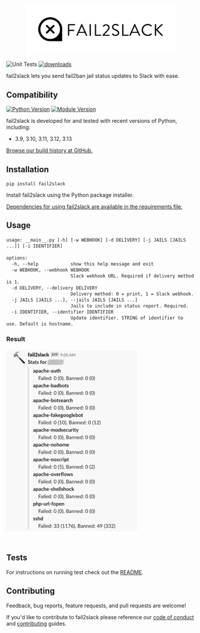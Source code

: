 <p align="center"><img src="https://raw.githubusercontent.com/asdfdotdev/fail2slack/development/.github/images/logo.png" width="400"></p>

![Unit Tests](https://github.com/asdfdotdev/fail2slack/workflows/Unit%20Tests/badge.svg) [![downloads](https://img.shields.io/pypi/dm/fail2slack)](https://pypi.org/project/fail2slack)

fail2slack lets you send fail2ban jail status updates to Slack with ease.

## Compatibility

[![Python Version](https://img.shields.io/pypi/pyversions/fail2slack)](https://pypi.org/project/fail2slack) [![Module Version](https://img.shields.io/pypi/v/fail2slack)](https://pypi.org/project/fail2slack)

fail2slack is developed for and tested with recent versions of Python, including:

- 3.9, 3.10, 3.11, 3.12, 3.13

[Browse our build history at GitHub.](https://github.com/asdfdotdev/fail2slack/actions)

## Installation

```
pip install fail2slack
```

Install fail2slack using the Python package installer.

[Dependencies for using fail2slack are available in the requirements file.](https://github.com/asdfdotdev/fail2slack/blob/main/requirements.txt)

## Usage

```
usage: __main__.py [-h] [-w WEBHOOK] [-d DELIVERY] [-j JAILS [JAILS ...]] [-i IDENTIFIER]

options:
  -h, --help            show this help message and exit
  -w WEBHOOK, --webhook WEBHOOK
                        Slack webhook URL. Required if delivery method is 1.
  -d DELIVERY, --delivery DELIVERY
                        Delivery method: 0 = print, 1 = Slack webhook.
  -j JAILS [JAILS ...], --jails JAILS [JAILS ...]
                        Jails to include in status report. Required.
  -i IDENTIFIER, --identifier IDENTIFIER
                        Update identifier. STRING of identifier to use. Default is hostname.
```

### Result

<p style="padding-bottom:20px"><img src="https://raw.githubusercontent.com/asdfdotdev/fail2slack/development/.github/images/screenshot.png" width="350"></p>

## Tests

For instructions on running test check out the [README](https://github.com/asdfdotdev/fail2slack/tree/main/test/#readme).

## Contributing

Feedback, bug reports, feature requests, and pull requests are welcome!

If you'd like to contribute to fail2slack please reference our [code of conduct](https://github.com/asdfdotdev/fail2slack/blob/main/.github/code_of_conduct.md) and [contributing](https://github.com/asdfdotdev/fail2slack/blob/main/.github/contributing.md) guides.
